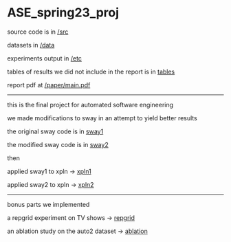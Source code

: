 # ASE_spring23_proj


source code is in [/src](./src/)

datasets in [/data](./data/)

experiments output in [/etc](./etc/)

tables of results we did not include in the report is in [tables](./etc/tables/)

report pdf at [/paper/main.pdf](./paper/main.pdf)

-----

this is the final project for automated software engineering

we made modifications to sway in an attempt to yield better results

the original sway code is in [sway1](./src/sway1/)

the modified sway code is in [sway2](./src/sway2)

then 

applied sway1 to xpln -> [xpln1](./src/xpln1/)

applied sway2 to xpln -> [xpln2](./src/xpln2)

----

bonus parts we implemented

a repgrid experiment on TV shows -> [repgrid](./src/repgrid)

an ablation study on the auto2 dataset -> [ablation](./src/ablation/)



